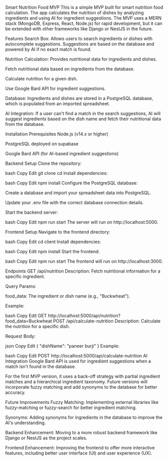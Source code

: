 Smart Nutrition Food MVP
This is a simple MVP built for smart nutrition food calculation. The app calculates the nutrition of dishes by analyzing ingredients and using AI for ingredient suggestions. The MVP uses a MERN stack (MongoDB, Express, React, Node.js) for rapid development, but it can be extended with other frameworks like Django or NestJS in the future.

Features
Search Box: Allows users to search ingredients or dishes with autocomplete suggestions. Suggestions are based on the database and powered by AI if no exact match is found.

Nutrition Calculation: Provides nutritional data for ingredients and dishes.

Fetch nutritional data based on ingredients from the database.

Calculate nutrition for a given dish.

Use Google Bard API for ingredient suggestions.

Database: Ingredients and dishes are stored in a PostgreSQL database, which is populated from an imported spreadsheet.

AI Integration: If a user can't find a match in the search suggestions, AI will suggest ingredients based on the dish name and fetch their nutritional data from the database.

Installation
Prerequisites
Node.js (v14.x or higher)

PostgreSQL deployed on supabase

Google Bard API (for AI-based ingredient suggestions)

Backend Setup
Clone the repository:

bash
Copy
Edit
git clone <repo-url>
cd <project-directory>
Install dependencies:

bash
Copy
Edit
npm install
Configure the PostgreSQL database:

Create a database and import your spreadsheet data into PostgreSQL.

Update your .env file with the correct database connection details.

Start the backend server:

bash
Copy
Edit
npm run start
The server will run on http://localhost:5000.

Frontend Setup
Navigate to the frontend directory:

bash
Copy
Edit
cd client
Install dependencies:

bash
Copy
Edit
npm install
Start the frontend:

bash
Copy
Edit
npm run start
The frontend will run on http://localhost:3000.

Endpoints
GET /api/nutrition
Description: Fetch nutritional information for a specific ingredient.

Query Params:

food_data: The ingredient or dish name (e.g., "Buckwheat").

Example:

bash
Copy
Edit
GET http://localhost:5000/api/nutrition?food_data=Buckwheat
POST /api/calculate-nutrition
Description: Calculate the nutrition for a specific dish.

Request Body:

json
Copy
Edit
{
  "dishName": "paneer burji"
}
Example:

bash
Copy
Edit
POST http://localhost:5000/api/calculate-nutrition
AI Integration
Google Bard API is used for ingredient suggestions when a match isn't found in the database.

For the first MVP version, it uses a back-off strategy with partial ingredient matches and a hierarchical ingredient taxonomy. Future versions will incorporate fuzzy matching and add synonyms to the database for better accuracy.

Future Improvements
Fuzzy Matching: Implementing external libraries like fuzzy-matching or fuzzy-search for better ingredient matching.

Synonyms: Adding synonyms for ingredients in the database to improve the AI's understanding.

Backend Enhancement: Moving to a more robust backend framework like Django or NestJS as the project scales.

Frontend Enhancement: Improving the frontend to offer more interactive features, including better user interface (UI) and user experience (UX).